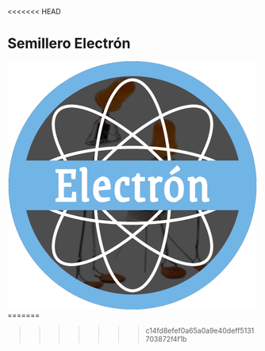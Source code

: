 <<<<<<< HEAD
# Semillero Electrón

<div align="center">
    <img src="https://github.com/santiagoramirez10/Iconos/blob/main/Electron.png" style="max-width: 100%;" alt="Semillero Electrón">
</div>
=======

>>>>>>> c14fd8efef0a65a0a9e40deff5131703872f4f1b
